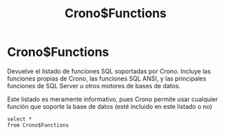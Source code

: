﻿---
SidebarGroup: index-metadata-views
title: Crono$Functions
Autogenerated: true
---

# Crono$Functions



Devuelve el listado de funciones SQL soportadas por Crono. Incluye las funciones propias de Crono, las funciones SQL ANSI, y las principales funciones de SQL Server u otros motores de bases de datos.

Este listado es meramente informativo, pues Crono permite usar cualquier función que soporte la base de datos (esté incluido en este listado o no)

```
select *
from Crono$Functions
```
